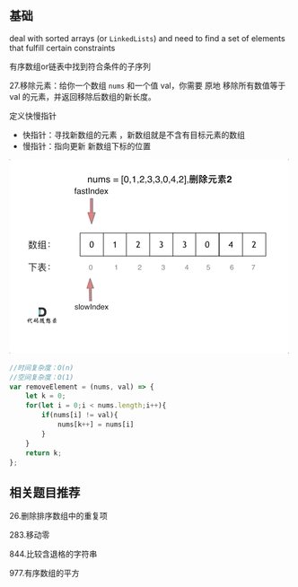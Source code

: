 ## 基础

deal with sorted arrays (or `LinkedLists`) and need to find a set of elements that fulfill certain constraints

有序数组or链表中找到符合条件的子序列



27.移除元素：给你一个数组 `nums` 和一个值 val，你需要 原地 移除所有数值等于 val 的元素，并返回移除后数组的新长度。

定义快慢指针

- 快指针：寻找新数组的元素 ，新数组就是不含有目标元素的数组
- 慢指针：指向更新 新数组下标的位置

![27.移除元素-双指针法](../../assets/27.移除元素-双指针法.gif)

```js
//时间复杂度：O(n)
//空间复杂度：O(1)
var removeElement = (nums, val) => {
    let k = 0;
    for(let i = 0;i < nums.length;i++){
        if(nums[i] != val){
            nums[k++] = nums[i]
        }
    }
    return k;
};
```

## 相关题目推荐

26.删除排序数组中的重复项

283.移动零

844.比较含退格的字符串

977.有序数组的平方



